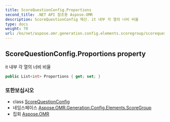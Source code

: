 ```yaml
---
title: ScoreQuestionConfig.Proportions
second_title: .NET API 참조용 Aspose.OMR
description: ScoreQuestionConfig 재산. it 내부 각 열의 너비 비율
type: docs
weight: 70
url: /ko/net/aspose.omr.generation.config.elements.scoregroup/scorequestionconfig/proportions/
---
```

## ScoreQuestionConfig.Proportions property

it 내부 각 열의 너비 비율

```csharp
public List<int> Proportions { get; set; }
```

### 또한보십시오

* class [ScoreQuestionConfig](../)
* 네임스페이스 [Aspose.OMR.Generation.Config.Elements.ScoreGroup](../../scorequestionconfig/)
* 집회 [Aspose.OMR](../../../)


